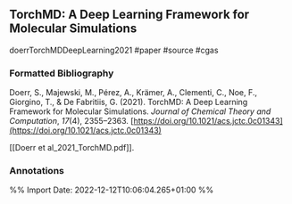 ## TorchMD: A Deep Learning Framework for Molecular Simulations
doerrTorchMDDeepLearning2021
#paper #source #cgas 

### Formatted Bibliography
Doerr, S., Majewski, M., Pérez, A., Krämer, A., Clementi, C., Noe, F., Giorgino, T., & De Fabritiis, G. (2021). TorchMD: A Deep Learning Framework for Molecular Simulations. _Journal of Chemical Theory and Computation_, _17_(4), 2355–2363. [https://doi.org/10.1021/acs.jctc.0c01343](https://doi.org/10.1021/acs.jctc.0c01343)

  
[[Doerr et al_2021_TorchMD.pdf]].

### Annotations

%% Import Date: 2022-12-12T10:06:04.265+01:00 %%
